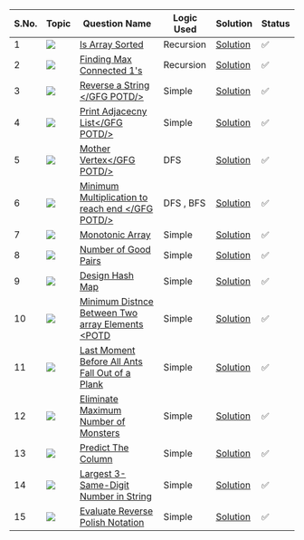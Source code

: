 S.No. | Topic | Question Name | Logic Used | Solution | Status |
------|---------------|------------|-------|------|------|
1 | ![](https://img.shields.io/badge/Sorting-f0772b?style=for-the-badge&logo=array&logoColor=black) | [Is Array Sorted](https://leetcode.com/problems/check-if-array-is-sorted-and-rotated/) | Recursion | [Solution](https://github.com/himanshugupta09/LEETCODE_SOLUTIONS/blob/main/Basic-DSA-Quest/is-array-sorted.cpp) | ✅ |
2 | ![](https://img.shields.io/badge/Recursion-f0772b?style=for-the-badge&logo=array&logoColor=black) | [Finding Max Connected 1's](https://leetcode.com/problems/check-if-array-is-sorted-and-rotated/) | Recursion | [Solution](https://github.com/himanshugupta09/LEETCODE_SOLUTIONS/blob/main/Basic-DSA-Quest/length-of-connected-cells-of-1s.cpp) | ✅ |
3 | ![](https://img.shields.io/badge/String-f0772b?style=for-the-badge&logo=array&logoColor=black) | [Reverse a String </GFG POTD/>](https://practice.geeksforgeeks.org/problems/reverse-a-string/1) | Simple | [Solution](https://github.com/himanshugupta09/LEETCODE_SOLUTIONS/blob/main/Basic-DSA-Quest/reverse-a-string.cpp) | ✅ |
4 | ![](https://img.shields.io/badge/String-f0772b?style=for-the-badge&logo=array&logoColor=black) | [Print Adjacecny List</GFG POTD/>](https://practice.geeksforgeeks.org/problems/print-adjacency-list-1587115620/1) | Simple | [Solution](https://github.com/himanshugupta09/LEETCODE_SOLUTIONS/blob/main/Basic-DSA-Quest/print-adjacency-list.cpp) | ✅ |
5 | ![](https://img.shields.io/badge/Graph-f0772b?style=for-the-badge&logo=array&logoColor=black) | [Mother Vertex</GFG POTD/>](https://practice.geeksforgeeks.org/problems/mother-vertex/1) | DFS | [Solution](https://github.com/himanshugupta09/LEETCODE_SOLUTIONS/blob/main/Basic-DSA-Quest/mother-vertex.cp) | ✅ |
6 | ![](https://img.shields.io/badge/Graph-f0772b?style=for-the-badge&logo=array&logoColor=black) | [Minimum Multiplication to reach end </GFG POTD/>](https://practice.geeksforgeeks.org/problems/minimum-multiplications-to-reach-end/1) | DFS , BFS| [Solution](https://github.com/himanshugupta09/LEETCODE_SOLUTIONS/blob/main/Basic-DSA-Quest/minimum-multiplication-to-reach-end.cpp) | ✅ |
7 | ![](https://img.shields.io/badge/array-f0772b?style=for-the-badge&logo=array&logoColor=black) | [Monotonic Array](https://leetcode.com/problems/monotonic-array/description/?envType=daily-question&envId=2023-09-29) | Simple| [Solution](https://github.com/himanshugupta09/LEETCODE_SOLUTIONS/blob/main/Basic-DSA-Quest/monotonic-array.cpp) | ✅ |
8 | ![](https://img.shields.io/badge/array-f0772b?style=for-the-badge&logo=array&logoColor=black) | [Number of Good Pairs](https://leetcode.com/problems/number-of-good-pairs/description/) | Simple| [Solution](https://github.com/himanshugupta09/LEETCODE_SOLUTIONS/blob/main/Basic-DSA-Quest/number-of-good-pairs.cpp) | ✅ |
9 | ![](https://img.shields.io/badge/array-f0772b?style=for-the-badge&logo=array&logoColor=black) | [Design Hash Map](https://leetcode.com/problems/design-hashmap/description/) | Simple| [Solution](https://github.com/himanshugupta09/LEETCODE_SOLUTIONS/blob/main/Basic-DSA-Quest/design-hash-map.cpp) | ✅ |
10 | ![](https://img.shields.io/badge/array-f0772b?style=for-the-badge&logo=array&logoColor=black) | [Minimum Distnce Between Two array Elements <POTD](https://www.geeksforgeeks.org/problems/minimum-distance-between-two-numbers/1) | Simple| [Solution](https://github.com/himanshugupta09/LEETCODE_SOLUTIONS/blob/main/Basic-DSA-Quest/minimum-distance-between-two-numbers.cpp) | ✅ |
11 | ![](https://img.shields.io/badge/array-f0772b?style=for-the-badge&logo=array&logoColor=black) | [Last Moment Before All Ants Fall Out of a Plank](https://leetcode.com/problems/last-moment-before-all-ants-fall-out-of-a-plank/) | Simple| [Solution](https://github.com/himanshugupta09/LEETCODE_SOLUTIONS/blob/main/Basic-DSA-Quest/last-moment-before-all-ants-fall-out-of-a-plank.cpp) | ✅ |
12 | ![](https://img.shields.io/badge/array-f0772b?style=for-the-badge&logo=array&logoColor=black) | [Eliminate Maximum Number of Monsters](https://leetcode.com/problems/eliminate-maximum-number-of-monsters/) | Simple| [Solution](https://github.com/himanshugupta09/LEETCODE_SOLUTIONS/blob/main/Basic-DSA-Quest/eliminate-maximum-number-of-monsters.cpp) | ✅ |
13 | ![](https://img.shields.io/badge/Matrix-f0772b?style=for-the-badge&logo=array&logoColor=black) | [Predict The Column](https://www.geeksforgeeks.org/problems/predict-the-column/1) | Simple| [Solution](https://github.com/himanshugupta09/LEETCODE_SOLUTIONS/blob/main/Basic-DSA-Quest/predict-the-column.cpp) | ✅ |
14 | ![](https://img.shields.io/badge/Matrix-f0772b?style=for-the-badge&logo=array&logoColor=black) | [Largest 3-Same-Digit Number in String](https://leetcode.com/problems/largest-3-same-digit-number-in-string/) | Simple| [Solution](https://github.com/himanshugupta09/LEETCODE_SOLUTIONS/blob/main/Basic-DSA-Quest/largest-3-same-digit-number-in-string.cpp) | ✅ |
15 | ![](https://img.shields.io/badge/Stack-f0772b?style=for-the-badge&logo=array&logoColor=black) | [Evaluate Reverse Polish Notation](https://leetcode.com/problems/evaluate-reverse-polish-notation/) | Simple| [Solution](https://github.com/himanshugupta09/LEETCODE_SOLUTIONS/blob/main/Basic-DSA-Quest/evaluate-reverse-polish-notation.cpp) | ✅ |















